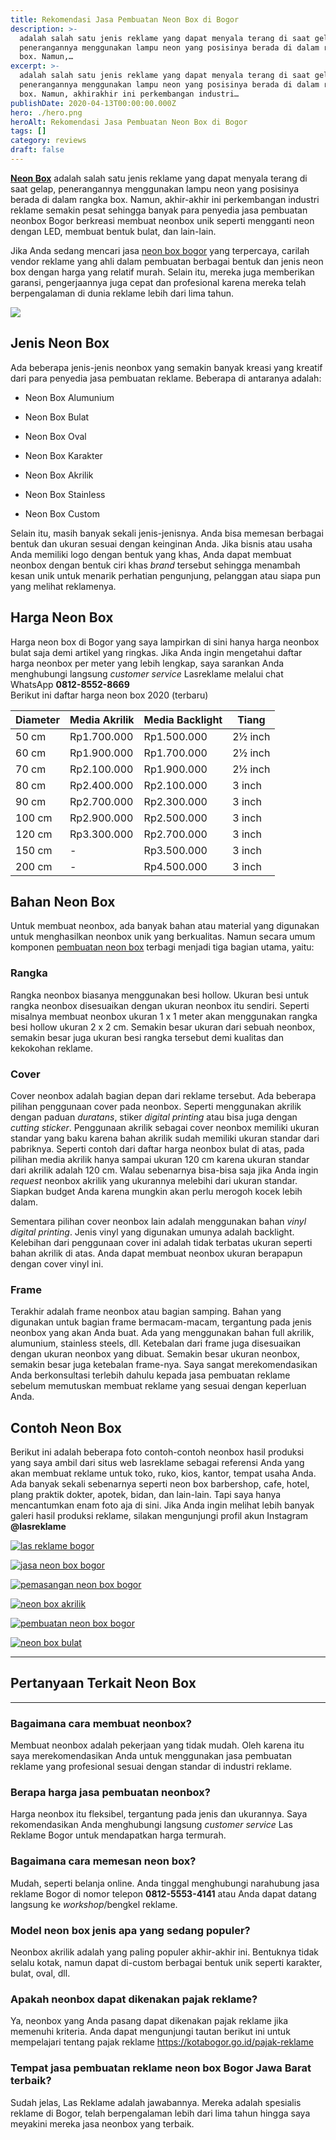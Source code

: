 ```yaml
---
title: Rekomendasi Jasa Pembuatan Neon Box di Bogor
description: >-
  adalah salah satu jenis reklame yang dapat menyala terang di saat gelap,
  penerangannya menggunakan lampu neon yang posisinya berada di dalam rangka
  box. Namun,…
excerpt: >-
  adalah salah satu jenis reklame yang dapat menyala terang di saat gelap,
  penerangannya menggunakan lampu neon yang posisinya berada di dalam rangka
  box. Namun, akhirakhir ini perkembangan industri…
publishDate: 2020-04-13T00:00:00.000Z
hero: ./hero.png
heroAlt: Rekomendasi Jasa Pembuatan Neon Box di Bogor
tags: []
category: reviews
draft: false
---
```


**[Neon Box](/blog/neon-box-depok/)** adalah salah satu jenis reklame yang dapat menyala terang di saat gelap, penerangannya menggunakan lampu neon yang posisinya berada di dalam rangka box. Namun, akhir-akhir ini perkembangan industri reklame semakin pesat sehingga banyak para penyedia jasa pembuatan neonbox Bogor berkreasi membuat neonbox unik seperti mengganti neon dengan LED, membuat bentuk bulat, dan lain-lain.

Jika Anda sedang mencari jasa <a href="https://properadv.com">neon box bogor</a> yang terpercaya, carilah vendor reklame yang ahli dalam pembuatan berbagai bentuk dan jenis neon box dengan harga yang relatif murah. Selain itu, mereka juga memberikan garansi, pengerjaannya juga cepat dan profesional karena mereka telah berpengalaman di dunia reklame lebih dari lima tahun.

![](./images/las-reklame-bogor.png)

## Jenis Neon Box

Ada beberapa jenis-jenis neonbox yang semakin banyak kreasi yang kreatif dari para penyedia jasa pembuatan reklame. Beberapa di antaranya adalah:

- Neon Box Alumunium

- Neon Box Bulat

- Neon Box Oval

- Neon Box Karakter

- Neon Box Akrilik

- Neon Box Stainless

- Neon Box Custom

Selain itu, masih banyak sekali jenis-jenisnya. Anda bisa memesan berbagai bentuk dan ukuran sesuai dengan keinginan Anda. Jika bisnis atau usaha Anda memiliki logo dengan bentuk yang khas, Anda dapat membuat neonbox dengan bentuk ciri khas _brand_ tersebut sehingga menambah kesan unik untuk menarik perhatian pengunjung, pelanggan atau siapa pun yang melihat reklamenya.

## Harga Neon Box

Harga neon box di Bogor yang saya lampirkan di sini hanya harga neonbox bulat saja demi artikel yang ringkas. Jika Anda ingin mengetahui daftar harga neonbox per meter yang lebih lengkap, saya sarankan Anda menghubungi langsung _customer service_ Lasreklame melalui chat WhatsApp **0812-8552-8669**  
Berikut ini daftar harga neon box 2020 (terbaru)

| Diameter | Media Akrilik | Media Backlight | Tiang   |
| -------- | ------------- | --------------- | ------- |
| 50 cm    | Rp1.700.000   | Rp1.500.000     | 2½ inch |
| 60 cm    | Rp1.900.000   | Rp1.700.000     | 2½ inch |
| 70 cm    | Rp2.100.000   | Rp1.900.000     | 2½ inch |
| 80 cm    | Rp2.400.000   | Rp2.100.000     | 3 inch  |
| 90 cm    | Rp2.700.000   | Rp2.300.000     | 3 inch  |
| 100 cm   | Rp2.900.000   | Rp2.500.000     | 3 inch  |
| 120 cm   | Rp3.300.000   | Rp2.700.000     | 3 inch  |
| 150 cm   | \-            | Rp3.500.000     | 3 inch  |
| 200 cm   | \-            | Rp4.500.000     | 3 inch  |

## Bahan Neon Box

Untuk membuat neonbox, ada banyak bahan atau material yang digunakan untuk menghasilkan neonbox unik yang berkualitas. Namun secara umum komponen <a href="https://www.ciptamica.co.id/services/neon-box/">pembuatan neon box</a> terbagi menjadi tiga bagian utama, yaitu:

### Rangka

Rangka neonbox biasanya menggunakan besi hollow. Ukuran besi untuk rangka neonbox disesuaikan dengan ukuran neonbox itu sendiri. Seperti misalnya membuat neonbox ukuran 1 x 1 meter akan menggunakan rangka besi hollow ukuran 2 x 2 cm. Semakin besar ukuran dari sebuah neonbox, semakin besar juga ukuran besi rangka tersebut demi kualitas dan kekokohan reklame.

### Cover

Cover neonbox adalah bagian depan dari reklame tersebut. Ada beberapa pilihan penggunaan cover pada neonbox. Seperti menggunakan akrilik dengan paduan _duratans_, stiker _digital printing_ atau bisa juga dengan _cutting sticker_. Penggunaan akrilik sebagai cover neonbox memiliki ukuran standar yang baku karena bahan akrilik sudah memiliki ukuran standar dari pabriknya. Seperti contoh dari daftar harga neonbox bulat di atas, pada pilihan media akrilik hanya sampai ukuran 120 cm karena ukuran standar dari akrilik adalah 120 cm. Walau sebenarnya bisa-bisa saja jika Anda ingin _request_ neonbox akrilik yang ukurannya melebihi dari ukuran standar. Siapkan budget Anda karena mungkin akan perlu merogoh kocek lebih dalam.

Sementara pilihan cover neonbox lain adalah menggunakan bahan _vinyl digital printing_. Jenis vinyl yang digunakan umunya adalah backlight. Kelebihan dari penggunaan cover ini adalah tidak terbatas ukuran seperti bahan akrilik di atas. Anda dapat membuat neonbox ukuran berapapun dengan cover vinyl ini.

### Frame

Terakhir adalah frame neonbox atau bagian samping. Bahan yang digunakan untuk bagian frame bermacam-macam, tergantung pada jenis neonbox yang akan Anda buat. Ada yang menggunakan bahan full akrilik, alumunium, stainless steels, dll. Ketebalan dari frame juga disesuaikan dengan ukuran neonbox yang dibuat. Semakin besar ukuran neonbox, semakin besar juga ketebalan frame-nya. Saya sangat merekomendasikan Anda berkonsultasi terlebih dahulu kepada jasa pembuatan reklame sebelum memutuskan membuat reklame yang sesuai dengan keperluan Anda.

## Contoh Neon Box

Berikut ini adalah beberapa foto contoh-contoh neonbox hasil produksi yang saya ambil dari situs web lasreklame sebagai referensi Anda yang akan membuat reklame untuk toko, ruko, kios, kantor, tempat usaha Anda. Ada banyak sekali sebenarnya seperti neon box barbershop, cafe, hotel, plang praktik dokter, apotek, bidan, dan lain-lain. Tapi saya hanya mencantumkan enam foto aja di sini. Jika Anda ingin melihat lebih banyak galeri hasil produksi reklame, silakan mengunjungi profil akun Instagram **@lasreklame**

[![las reklame bogor](./images/las-reklame-bogor.jpg)](/wp-content/uploads/2020/04/las-reklame-bogor.jpg)

[![jasa neon box bogor](./images/jasa-neon-box-bogor.jpg)](/wp-content/uploads/2020/04/jasa-neon-box-bogor.jpg)

[![pemasangan neon box bogor](./images/pemasangan-neon-box-bogor.jpg)](/wp-content/uploads/2020/04/pemasangan-neon-box-bogor.jpg)

[![neon box akrilik](./images/neon-box-akrilik.jpg)](/wp-content/uploads/2020/04/neon-box-akrilik.jpg)

[![pembuatan neon box bogor](./images/pembuatan-neon-box-bogor.jpg)](/wp-content/uploads/2020/04/pembuatan-neon-box-bogor.jpg)

[![neon box bulat](./images/neon-box-bulat.jpg)](/wp-content/uploads/2020/04/neon-box-bulat.jpg)

---

## Pertanyaan Terkait Neon Box

---

### Bagaimana cara membuat neonbox?

Membuat neonbox adalah pekerjaan yang tidak mudah. Oleh karena itu saya merekomendasikan Anda untuk menggunakan jasa pembuatan reklame yang profesional sesuai dengan standar di industri reklame.

### Berapa harga jasa pembuatan neonbox?

Harga neonbox itu fleksibel, tergantung pada jenis dan ukurannya. Saya rekomendasikan Anda menghubungi langsung _customer service_ Las Reklame Bogor untuk mendapatkan harga termurah.

### Bagaimana cara memesan neon box?

Mudah, seperti belanja online. Anda tinggal menghubungi narahubung jasa reklame Bogor di nomor telepon **0812-5553-4141** atau Anda dapat datang langsung ke _workshop_/bengkel reklame.

### Model neon box jenis apa yang sedang populer?

Neonbox akrilik adalah yang paling populer akhir-akhir ini. Bentuknya tidak selalu kotak, namun dapat di-custom berbagai bentuk unik seperti karakter, bulat, oval, dll.

### Apakah neonbox dapat dikenakan pajak reklame?

Ya, neonbox yang Anda pasang dapat dikenakan pajak reklame jika memenuhi kriteria. Anda dapat mengunjungi tautan berikut ini untuk mempelajari tentang pajak reklame https://kotabogor.go.id/pajak-reklame

### Tempat jasa pembuatan reklame neon box Bogor Jawa Barat terbaik?

Sudah jelas, Las Reklame adalah jawabannya. Mereka adalah spesialis reklame di Bogor, telah berpengalaman lebih dari lima tahun hingga saya meyakini mereka jasa neonbox yang terbaik.
